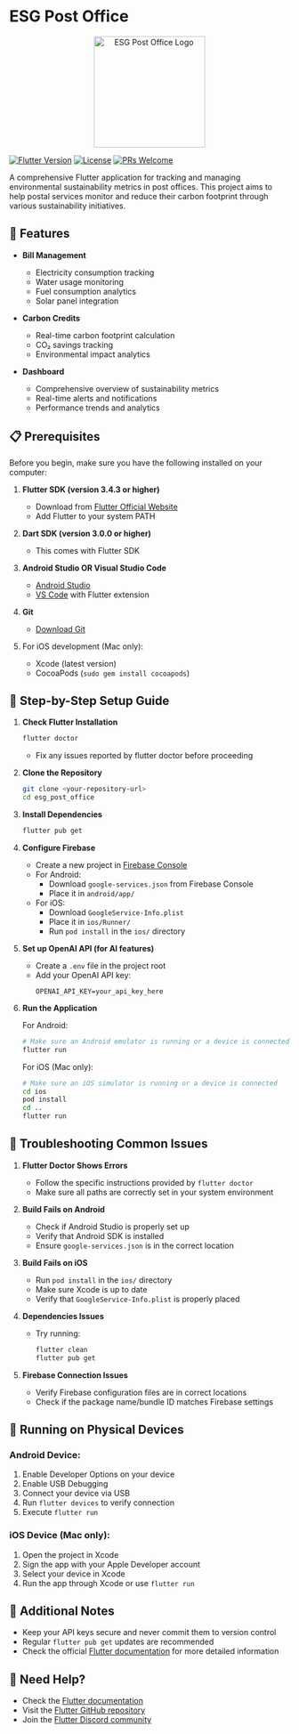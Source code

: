 # ESG Post Office

<p align="center">
  <img src="assets/logo.png" alt="ESG Post Office Logo" width="200"/>
</p>

[![Flutter Version](https://img.shields.io/badge/Flutter-3.4.3-blue.svg)](https://flutter.dev/)
[![License](https://img.shields.io/badge/License-MIT-green.svg)](LICENSE)
[![PRs Welcome](https://img.shields.io/badge/PRs-welcome-brightgreen.svg)](CONTRIBUTING.md)

A comprehensive Flutter application for tracking and managing environmental sustainability metrics in post offices. This project aims to help postal services monitor and reduce their carbon footprint through various sustainability initiatives.

## 🌟 Features

- **Bill Management**
  - Electricity consumption tracking
  - Water usage monitoring
  - Fuel consumption analytics
  - Solar panel integration

- **Carbon Credits**
  - Real-time carbon footprint calculation
  - CO₂ savings tracking
  - Environmental impact analytics

- **Dashboard**
  - Comprehensive overview of sustainability metrics
  - Real-time alerts and notifications
  - Performance trends and analytics

## 📋 Prerequisites

Before you begin, make sure you have the following installed on your computer:

1. **Flutter SDK (version 3.4.3 or higher)**
   - Download from [Flutter Official Website](https://flutter.dev/docs/get-started/install)
   - Add Flutter to your system PATH

2. **Dart SDK (version 3.0.0 or higher)**
   - This comes with Flutter SDK

3. **Android Studio OR Visual Studio Code**
   - [Android Studio](https://developer.android.com/studio)
   - [VS Code](https://code.visualstudio.com/) with Flutter extension

4. **Git**
   - [Download Git](https://git-scm.com/downloads)

5. For iOS development (Mac only):
   - Xcode (latest version)
   - CocoaPods (`sudo gem install cocoapods`)

## 🚀 Step-by-Step Setup Guide

1. **Check Flutter Installation**
   ```bash
   flutter doctor
   ```
   - Fix any issues reported by flutter doctor before proceeding

2. **Clone the Repository**
   ```bash
   git clone <your-repository-url>
   cd esg_post_office
   ```

3. **Install Dependencies**
   ```bash
   flutter pub get
   ```

4. **Configure Firebase**
   - Create a new project in [Firebase Console](https://console.firebase.google.com)
   - For Android:
     - Download `google-services.json` from Firebase Console
     - Place it in `android/app/`
   - For iOS:
     - Download `GoogleService-Info.plist`
     - Place it in `ios/Runner/`
     - Run `pod install` in the `ios/` directory

5. **Set up OpenAI API (for AI features)**
   - Create a `.env` file in the project root
   - Add your OpenAI API key:
     ```
     OPENAI_API_KEY=your_api_key_here
     ```

6. **Run the Application**
   
   For Android:
   ```bash
   # Make sure an Android emulator is running or a device is connected
   flutter run
   ```

   For iOS (Mac only):
   ```bash
   # Make sure an iOS simulator is running or a device is connected
   cd ios
   pod install
   cd ..
   flutter run
   ```

## 🔧 Troubleshooting Common Issues

1. **Flutter Doctor Shows Errors**
   - Follow the specific instructions provided by `flutter doctor`
   - Make sure all paths are correctly set in your system environment

2. **Build Fails on Android**
   - Check if Android Studio is properly set up
   - Verify that Android SDK is installed
   - Ensure `google-services.json` is in the correct location

3. **Build Fails on iOS**
   - Run `pod install` in the `ios/` directory
   - Make sure Xcode is up to date
   - Verify that `GoogleService-Info.plist` is properly placed

4. **Dependencies Issues**
   - Try running:
     ```bash
     flutter clean
     flutter pub get
     ```

5. **Firebase Connection Issues**
   - Verify Firebase configuration files are in correct locations
   - Check if the package name/bundle ID matches Firebase settings

## 📱 Running on Physical Devices

### Android Device:
1. Enable Developer Options on your device
2. Enable USB Debugging
3. Connect your device via USB
4. Run `flutter devices` to verify connection
5. Execute `flutter run`

### iOS Device (Mac only):
1. Open the project in Xcode
2. Sign the app with your Apple Developer account
3. Select your device in Xcode
4. Run the app through Xcode or use `flutter run`

## 📝 Additional Notes
- Keep your API keys secure and never commit them to version control
- Regular `flutter pub get` updates are recommended
- Check the official [Flutter documentation](https://flutter.dev/docs) for more detailed information

## 🤝 Need Help?
- Check the [Flutter documentation](https://flutter.dev/docs)
- Visit the [Flutter GitHub repository](https://github.com/flutter/flutter)
- Join the [Flutter Discord community](https://discord.gg/flutter)